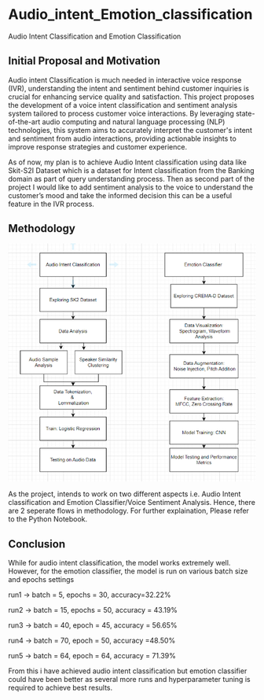 # Audio_intent_Emotion_classification
Audio Intent Classification and Emotion Classification

## Initial Proposal and Motivation

Audio intent Classification is much needed in interactive voice response (IVR), understanding the intent and sentiment behind customer inquiries is crucial for enhancing service quality and satisfaction. This project proposes the development of a voice intent classification and sentiment analysis system tailored to process customer voice interactions. By leveraging state-of-the-art audio computing and natural language processing (NLP) technologies, this system aims to accurately interpret the customer's intent and sentiment from audio interactions, providing actionable insights to improve response strategies and customer experience.

As of now, my plan is to achieve Audio Intent classification using data like Skit-S2I Dataset which is a dataset for Intent classification from the Banking domain as part of query understanding process. Then as second part of the project I would like to add sentiment analysis to the voice to understand the customer’s mood and take the informed decision this can be a useful feature in the IVR process.

## Methodology 
![Methodology](https://github.com/ChandanaGiridhar/Audio_intent_Emotion_classification/blob/main/Methodology.png)

As the project, intends to work on two different aspects i.e. Audio Intent classification and Emotion Classifier/Voice Sentiment Analysis. Hence, there are 2 seperate flows in methodology. For further explaination, Please refer to the Python Notebook. 

## Conclusion
While for audio intent classification, the model works extremely well. However, for the emotion classifier, the model is run on various batch size and epochs settings

run1 -> batch = 5, epochs = 30, accuracy=32.22%

run2 -> batch = 15, epochs = 50, accuracy = 43.19%

run3 -> batch = 40, epoch = 45, accuracy = 56.65%

run4 -> batch = 70, epoch = 50, accuracy =48.50%

run5 -> batch = 64, epoch = 64, accuracy = 71.39%

From this i have achieved audio intent classification but emotion classifier could have been better as several more runs and hyperparameter tuning is required to achieve best results.
